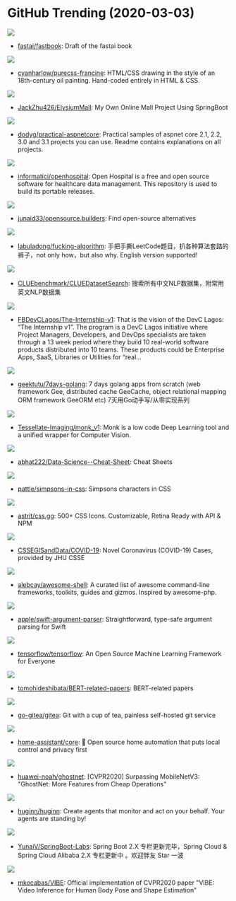 # GitHub Trending (2020-03-03)

![](https://img.shields.io/badge/Jupyter%20Notebook-New%20828-green?style=flat-square&logo=appveyor)
- [fastai/fastbook](https://github.com/fastai/fastbook): Draft of the fastai book

![](https://img.shields.io/badge/CSS-New%20165-green?style=flat-square&logo=appveyor)
- [cyanharlow/purecss-francine](https://github.com/cyanharlow/purecss-francine): HTML/CSS drawing in the style of an 18th-century oil painting. Hand-coded entirely in HTML & CSS.

![](https://img.shields.io/badge/Java-New%2073-green?style=flat-square&logo=appveyor)
- [JackZhu426/ElysiumMall](https://github.com/JackZhu426/ElysiumMall): My Own Online Mall Project Using SpringBoot

![](https://img.shields.io/badge/C%23-New%2092-green?style=flat-square&logo=appveyor)
- [dodyg/practical-aspnetcore](https://github.com/dodyg/practical-aspnetcore): Practical samples of aspnet core 2.1, 2.2, 3.0 and 3.1 projects you can use. Readme contains explanations on all projects.

![](https://img.shields.io/badge/Perl-New%2085-green?style=flat-square&logo=appveyor)
- [informatici/openhospital](https://github.com/informatici/openhospital): Open Hospital is a free and open source software for healthcare data management. This repository is used to build its portable releases.

![](https://img.shields.io/badge/JavaScript-New%20145-green?style=flat-square&logo=appveyor)
- [junaid33/opensource.builders](https://github.com/junaid33/opensource.builders): Find open-source alternatives

![](https://img.shields.io/badge/none-New%20877-green?style=flat-square&logo=appveyor)
- [labuladong/fucking-algorithm](https://github.com/labuladong/fucking-algorithm): 手把手撕LeetCode题目，扒各种算法套路的裤子，not only how，but also why. English version supported!

![](https://img.shields.io/badge/Python-New%20109-green?style=flat-square&logo=appveyor)
- [CLUEbenchmark/CLUEDatasetSearch](https://github.com/CLUEbenchmark/CLUEDatasetSearch): 搜索所有中文NLP数据集，附常用英文NLP数据集

![](https://img.shields.io/badge/none-New%2023-green?style=flat-square&logo=appveyor)
- [FBDevCLagos/The-Internship-v1](https://github.com/FBDevCLagos/The-Internship-v1): That is the vision of the DevC Lagos: “The Internship v1”. The program is a DevC Lagos initiative where Project Managers, Developers, and DevOps specialists are taken through a 13 week period where they build 10 real-world software products distributed into 10 teams. These products could be Enterprise Apps, SaaS, Libraries or Utilities for “real…

![](https://img.shields.io/badge/Go-New%20187-green?style=flat-square&logo=appveyor)
- [geektutu/7days-golang](https://github.com/geektutu/7days-golang): 7 days golang apps from scratch (web framework Gee, distributed cache GeeCache, object relational mapping ORM framework GeeORM etc) 7天用Go动手写/从零实现系列

![](https://img.shields.io/badge/Jupyter%20Notebook-New%2022-green?style=flat-square&logo=appveyor)
- [Tessellate-Imaging/monk_v1](https://github.com/Tessellate-Imaging/monk_v1): Monk is a low code Deep Learning tool and a unified wrapper for Computer Vision.

![](https://img.shields.io/badge/TeX-New%2066-green?style=flat-square&logo=appveyor)
- [abhat222/Data-Science--Cheat-Sheet](https://github.com/abhat222/Data-Science--Cheat-Sheet): Cheat Sheets

![](https://img.shields.io/badge/CSS-New%20130-green?style=flat-square&logo=appveyor)
- [pattle/simpsons-in-css](https://github.com/pattle/simpsons-in-css): Simpsons characters in CSS

![](https://img.shields.io/badge/CSS-New%20572-green?style=flat-square&logo=appveyor)
- [astrit/css.gg](https://github.com/astrit/css.gg): 500+ CSS Icons. Customizable, Retina Ready with API & NPM

![](https://img.shields.io/badge/none-New%20258-green?style=flat-square&logo=appveyor)
- [CSSEGISandData/COVID-19](https://github.com/CSSEGISandData/COVID-19): Novel Coronavirus (COVID-19) Cases, provided by JHU CSSE

![](https://img.shields.io/badge/none-New%20128-green?style=flat-square&logo=appveyor)
- [alebcay/awesome-shell](https://github.com/alebcay/awesome-shell): A curated list of awesome command-line frameworks, toolkits, guides and gizmos. Inspired by awesome-php.

![](https://img.shields.io/badge/Swift-New%20139-green?style=flat-square&logo=appveyor)
- [apple/swift-argument-parser](https://github.com/apple/swift-argument-parser): Straightforward, type-safe argument parsing for Swift

![](https://img.shields.io/badge/C%2B%2B-New%2082-green?style=flat-square&logo=appveyor)
- [tensorflow/tensorflow](https://github.com/tensorflow/tensorflow): An Open Source Machine Learning Framework for Everyone

![](https://img.shields.io/badge/none-New%2062-green?style=flat-square&logo=appveyor)
- [tomohideshibata/BERT-related-papers](https://github.com/tomohideshibata/BERT-related-papers): BERT-related papers

![](https://img.shields.io/badge/Go-New%2073-green?style=flat-square&logo=appveyor)
- [go-gitea/gitea](https://github.com/go-gitea/gitea): Git with a cup of tea, painless self-hosted git service

![](https://img.shields.io/badge/Python-New%2083-green?style=flat-square&logo=appveyor)
- [home-assistant/core](https://github.com/home-assistant/core): 🏡 Open source home automation that puts local control and privacy first

![](https://img.shields.io/badge/Python-New%2083-green?style=flat-square&logo=appveyor)
- [huawei-noah/ghostnet](https://github.com/huawei-noah/ghostnet): [CVPR2020] Surpassing MobileNetV3: "GhostNet: More Features from Cheap Operations"

![](https://img.shields.io/badge/Ruby-New%2076-green?style=flat-square&logo=appveyor)
- [huginn/huginn](https://github.com/huginn/huginn): Create agents that monitor and act on your behalf. Your agents are standing by!

![](https://img.shields.io/badge/Java-New%20100-green?style=flat-square&logo=appveyor)
- [YunaiV/SpringBoot-Labs](https://github.com/YunaiV/SpringBoot-Labs): Spring Boot 2.X 专栏更新完毕，Spring Cloud & Spring Cloud Alibaba 2.X 专栏更新中 。欢迎胖友 Star 一波

![](https://img.shields.io/badge/Python-New%2068-green?style=flat-square&logo=appveyor)
- [mkocabas/VIBE](https://github.com/mkocabas/VIBE): Official implementation of CVPR2020 paper "VIBE: Video Inference for Human Body Pose and Shape Estimation"

